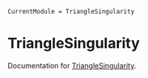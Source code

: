```@meta
CurrentModule = TriangleSingularity
```

# TriangleSingularity

Documentation for [TriangleSingularity](https://github.com/mmikhasenko/TriangleSingularity.jl).


